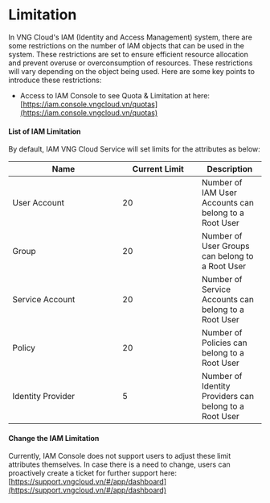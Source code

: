 # Limitation

In VNG Cloud's IAM (Identity and Access Management) system, there are some restrictions on the number of IAM objects that can be used in the system. These restrictions are set to ensure efficient resource allocation and prevent overuse or overconsumption of resources. These restrictions will vary depending on the object being used. Here are some key points to introduce these restrictions:

* Access to IAM Console to see Quota & Limitation at here: [https://iam.console.vngcloud.vn/quotas](https://iam.console.vngcloud.vn/quotas)

#### List of IAM Limitation <a href="#quota-and-limitation-danhsachiamlimitation" id="quota-and-limitation-danhsachiamlimitation"></a>

By default, IAM VNG Cloud Service will set limits for the attributes as below:

<table><thead><tr><th width="203">Name</th><th width="142">Current Limit</th><th>Description</th></tr></thead><tbody><tr><td>User Account</td><td>20</td><td>Number of IAM User Accounts can belong to a Root User</td></tr><tr><td>Group</td><td>20</td><td>Number of User Groups can belong to a Root User</td></tr><tr><td>Service Account</td><td>20</td><td>Number of Service Accounts can belong to a Root User</td></tr><tr><td>Policy</td><td>20</td><td>Number of Policies can belong to a Root User</td></tr><tr><td>Identity Provider</td><td>5</td><td>Number of Identity Providers can belong to a Root User</td></tr></tbody></table>

#### Change the IAM Limitation <a href="#quota-and-limitation-thaydoiiamlimitation" id="quota-and-limitation-thaydoiiamlimitation"></a>

Currently, IAM Console does not support users to adjust these limit attributes themselves. In case there is a need to change, users can proactively create a ticket for further support here:[https://support.vngcloud.vn/#/app/dashboard](https://support.vngcloud.vn/#/app/dashboard)
